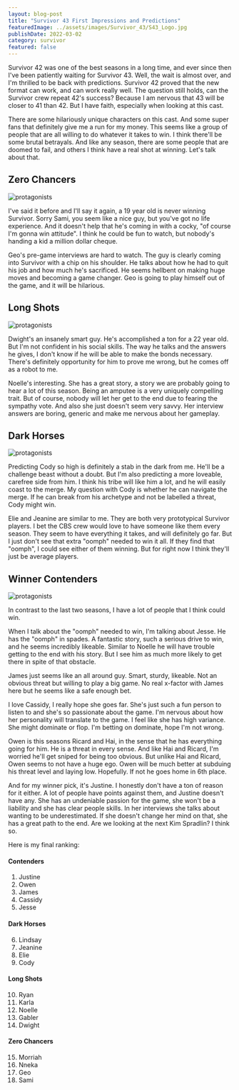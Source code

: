 ```yaml
---
layout: blog-post
title: "Survivor 43 First Impressions and Predictions"
featuredImage: ../assets/images/Survivor_43/S43_Logo.jpg
publishDate: 2022-03-02
category: survivor
featured: false
---
```


Survivor 42 was one of the best seasons in a long time, and ever since then I've been patiently waiting for Survivor 43. Well, the wait is almost over, and I'm thrilled to be back with predictions. Survivor 42 proved that the new format can work, and can work really well. The question still holds, can the Survivor crew repeat 42's success? Because I am nervous that 43 will be closer to 41 than 42. But I have faith, especially when looking at this cast.

There are some hilariously unique characters on this cast. And some super fans that definitely give me a run for my money. This seems like a group of people that are all willing to do whatever it takes to win. I think there'll be some brutal betrayals. And like any season, there are some people that are doomed to fail, and others I think have a real shot at winning. Let's talk about that.

## Zero Chancers

<img class="blog-image" src="../assets/images/Survivor_43/noshot.png" alt="protagonists" />

I've said it before and I'll say it again, a 19 year old is never winning Survivor. Sorry Sami, you seem like a nice guy, but you've got no life experience. And it doesn't help that he's coming in with a cocky, "of course I'm gonna win attitude". I think he could be fun to watch, but nobody's handing a kid a million dollar cheque.

Geo's pre-game interviews are hard to watch. The guy is clearly coming into Survivor with a chip on his shoulder. He talks about how he had to quit his job and how much he's sacrificed. He seems hellbent on making huge moves and becoming a game changer. Geo is going to play himself out of the game, and it will be hilarious.

## Long Shots

<img class="blog-image" src="../assets/images/Survivor_43/longshot.png" alt="protagonists" />

Dwight's an insanely smart guy. He's accomplished a ton for a 22 year old. But I'm not confident in his social skills. The way he talks and the answers he gives, I don't know if he will be able to make the bonds necessary. There's definitely opportunity for him to prove me wrong, but he comes off as a robot to me.

Noelle's interesting. She has a great story, a story we are probably going to hear a lot of this season. Being an amputee is a very uniquely compelling trait. But of course, nobody will let her get to the end due to fearing the sympathy vote. And also she just doesn't seem very savvy. Her interview answers are boring, generic and make me nervous about her gameplay.

## Dark Horses

<img class="blog-image" src="../assets/images/Survivor_43/darkhorse.png" alt="protagonists" />

Predicting Cody so high is definitely a stab in the dark from me. He'll be a challenge beast without a doubt. But I'm also predicting a more loveable, carefree side from him. I think his tribe will like him a lot, and he will easily coast to the merge. My question with Cody is whether he can navigate the merge. If he can break from his archetype and not be labelled a threat, Cody might win.

Elie and Jeanine are similar to me. They are both very prototypical Survivor players. I bet the CBS crew would love to have someone like them every season. They seem to have everything it takes, and will definitely go far. But I just don't see that extra "oomph" needed to win it all. If they find that "oomph", I could see either of them winning. But for right now I think they'll just be average players.

## Winner Contenders

<img class="blog-image" src="../assets/images/Survivor_43/contenders.png" alt="protagonists" />

In contrast to the last two seasons, I have a lot of people that I think could win.

When I talk about the "oomph" needed to win, I'm talking about Jesse. He has the "oomph" in spades. A fantastic story, such a serious drive to win, and he seems incredibly likeable. Similar to Noelle he will have trouble getting to the end with his story. But I see him as much more likely to get there in spite of that obstacle.

James just seems like an all around guy. Smart, sturdy, likeable. Not an obvious threat but willing to play a big game. No real x-factor with James here but he seems like a safe enough bet.

I love Cassidy, I really hope she goes far. She's just such a fun person to listen to and she's so passionate about the game. I'm nervous about how her personality will translate to the game. I feel like she has high variance. She might dominate or flop. I'm betting on dominate, hope I'm not wrong.

Owen is this seasons Ricard and Hai, in the sense that he has everything going for him. He is a threat in every sense. And like Hai and Ricard, I'm worried he'll get sniped for being too obvious. But unlike Hai and Ricard, Owen seems to not have a huge ego. Owen will be much better at subduing his threat level and laying low. Hopefully. If not he goes home in 6th place.

And for my winner pick, it's Justine. I honestly don't have a ton of reason for it either. A lot of people have points against them, and Justine doesn't have any. She has an undeniable passion for the game, she won't be a liability and she has clear people skills. In her interviews she talks about wanting to be underestimated. If she doesn't change her mind on that, she has a great path to the end. Are we looking at the next Kim Spradlin? I think so.

Here is my final ranking:

#### Contenders
1. Justine
2. Owen
3. James
4. Cassidy
5. Jesse

#### Dark Horses
6. Lindsay
7. Jeanine
8. Elie
9. Cody

#### Long Shots
10. Ryan
11. Karla
12. Noelle
13. Gabler
14. Dwight

#### Zero Chancers
15. Morriah
16. Nneka
17. Geo
18. Sami
